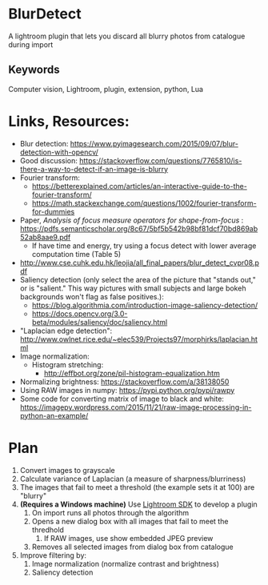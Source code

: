 # BlurDetect
A lightroom plugin that lets you discard all blurry photos from catalogue during import

## Keywords
Computer vision, Lightroom, plugin, extension, python, Lua

# Links, Resources:

* Blur detection: https://www.pyimagesearch.com/2015/09/07/blur-detection-with-opencv/
* Good discussion: https://stackoverflow.com/questions/7765810/is-there-a-way-to-detect-if-an-image-is-blurry
* Fourier transform: 
  * https://betterexplained.com/articles/an-interactive-guide-to-the-fourier-transform/
  * https://math.stackexchange.com/questions/1002/fourier-transform-for-dummies
* Paper, *Analysis of focus measure operators for shape-from-focus* : https://pdfs.semanticscholar.org/8c67/5bf5b542b98bf81dcf70bd869ab52ab8aae9.pdf
  * If have time and energy, try using a focus detect with lower average computation time (Table 5)
* http://www.cse.cuhk.edu.hk/leojia/all_final_papers/blur_detect_cvpr08.pdf
* Saliency detection (only select the area of the picture that "stands out," or is "salient." This way pictures with small subjects and large bokeh backgrounds won't flag as false positives.): 
  * https://blog.algorithmia.com/introduction-image-saliency-detection/
  * https://docs.opencv.org/3.0-beta/modules/saliency/doc/saliency.html
* "Laplacian edge detection": http://www.owlnet.rice.edu/~elec539/Projects97/morphjrks/laplacian.html
* Image normalization:
  * Histogram stretching:  
    * http://effbot.org/zone/pil-histogram-equalization.htm
 * Normalizing brightness: https://stackoverflow.com/a/38138050
* Using RAW images in numpy: https://pypi.python.org/pypi/rawpy
* Some code for converting matrix of image to black and white: https://imagepy.wordpress.com/2015/11/21/raw-image-processing-in-python-an-example/

# Plan
1. Convert images to grayscale
2. Calculate variance of Laplacian (a measure of sharpness/blurriness)
3. The images that fail to meet a threshold (the example sets it at 100) are "blurry"
4. **(Requires a Windows machine)** Use [Lightroom SDK](https://www.adobe.io/apis/creativecloud/lightroom.html) to develop a plugin
    1. On import runs all photos through the algorithm
    2. Opens a new dialog box with all images that fail to meet the thredhold
        1. If RAW images, use show embedded JPEG preview
    3. Removes all selected images from dialog box from catalogue
5. Improve filtering by:
    1. Image normalization (normalize contrast and brightness)
    2. Saliency detection

